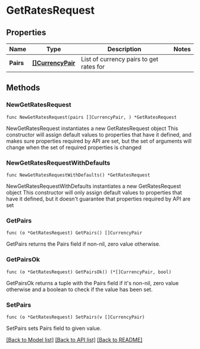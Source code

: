 # GetRatesRequest

## Properties

Name | Type | Description | Notes
------------ | ------------- | ------------- | -------------
**Pairs** | [**[]CurrencyPair**](CurrencyPair.md) | List of currency pairs to get rates for | 

## Methods

### NewGetRatesRequest

`func NewGetRatesRequest(pairs []CurrencyPair, ) *GetRatesRequest`

NewGetRatesRequest instantiates a new GetRatesRequest object
This constructor will assign default values to properties that have it defined,
and makes sure properties required by API are set, but the set of arguments
will change when the set of required properties is changed

### NewGetRatesRequestWithDefaults

`func NewGetRatesRequestWithDefaults() *GetRatesRequest`

NewGetRatesRequestWithDefaults instantiates a new GetRatesRequest object
This constructor will only assign default values to properties that have it defined,
but it doesn't guarantee that properties required by API are set

### GetPairs

`func (o *GetRatesRequest) GetPairs() []CurrencyPair`

GetPairs returns the Pairs field if non-nil, zero value otherwise.

### GetPairsOk

`func (o *GetRatesRequest) GetPairsOk() (*[]CurrencyPair, bool)`

GetPairsOk returns a tuple with the Pairs field if it's non-nil, zero value otherwise
and a boolean to check if the value has been set.

### SetPairs

`func (o *GetRatesRequest) SetPairs(v []CurrencyPair)`

SetPairs sets Pairs field to given value.



[[Back to Model list]](../README.md#documentation-for-models) [[Back to API list]](../README.md#documentation-for-api-endpoints) [[Back to README]](../README.md)


